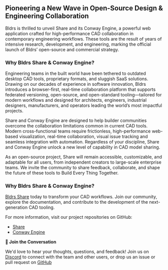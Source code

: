 ## Pioneering a New Wave in Open-Source Design & Engineering Collaboration

Bldrs is thrilled to unveil Share and its Conway Engine, a powerful web application
crafted for high-performance CAD collaboration in contemporary engineering workflows.
These tools are the result of years of intensive research, development, and engineering,
marking the official launch of Bldrs’ open-source and commercial strategy.

### Why Bldrs Share & Conway Engine?

Engineering teams in the built world have been tethered to outdated desktop CAD tools,
proprietary formats, and sluggish SaaS solutions. Drawing on our decades of experience in
software innovation, Bldrs introduces a browser-first, real-time collaboration platform that
supports federated versioning, open-source, and open-standard tooling—tailored for modern
workflows and designed for architects, engineers, industrial designers, manufacturers, and
operators leading the world’s most impactful projects.

Share and Conway Engine are designed to help builder communities overcome the collaboration
limitations common in current CAD tools. Modern cross-functional teams require frictionless,
high-performance web-based visualization, real-time collaboration, visual issue tracking and
seamless integration with automation.  Regardless of your discipline, Share and Conway Engine
unlock a new level of capability in CAD model sharing.

As an open-source project, Share will remain accessible, customizable, and adaptable for
all users, from independent creators to large-scale enterprise teams.
We invite the community to share feedback, collaborate, and shape the future of these tools to
Build Every Thing Together.

### Why Bldrs Share & Conway Engine?

[Bldrs Share](/) today to transform your CAD workflows. Join our
community, explore the documentation, and contribute to the development of the
next-generation CAD tooling.

For more information, visit our project repositories on GitHub:
* [Share](https://github.com/bldrs-ai/Share)
* [Conway Engine](https://github.com/bldrs-ai/conway)


**🙌 Join the Conversation**

We'd love to hear your thoughts, questions, and feedback! Join us on
[Discord](https://discord.gg/9SxguBkFfQ) to connect with the team and other users,
or drop us an issue or pull request on [GitHub](https://github.com/bldrs-ai/Share)
